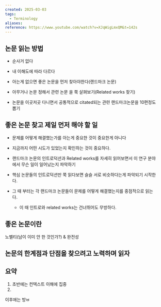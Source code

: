 ```yaml
---
created: 2025-03-03
tags:
  - Terminology
aliases: 
reference: https://www.youtube.com/watch?v=XJqWigLmxQM&t=142s
---
```

## 논문 읽는 방법
- 순사거 없다
- 내 이해도에 따라 다르다
- 아는게 없으면 좋은 논문을 먼저 찾아야한다(랜드마크 논문)

- 아무거나 논문 정해서 관련 논문 을 쭉 살펴보기(Related works 찾기)
- 논문을 이곳저곳 다니면서 공통적으로 citated되는 관련 랜드마크논문을 10편정도 뽑기

## 좋은 논문 찾고 제일 먼저 해야 할 일
- 문제를 어떻게 해결했는가를 아는게 중요한 것이 중요한게 아니다
- 지금까지 어떤 시도가 있었는지 확인하는 것이 중요하다.
- 랜드마크 논문의 인트로덕션과 Related works를 자세히 읽어보면서 이 연구 분야에서 무슨 일이 일어났는지 파악하기

- 핵심 논문들의 인트로덕션만 쭉 읽다보면 슬슬 서로 비슷하다는게 파악되기 시작한다.
- 그 때 부터는 각 랜드마크 논문들이 문제를 어떻게 해결했는지를 중점적으로 읽는다.
	- 이 때 인트로와 related works는 건너뛰어도 무방하다.

## 좋은 논문이란 
노벨티(남이 이미 안 한 것인가?) & 완전성

## 논문의 한계점과 단점을 찾으려고 노력하며 읽자

## 요약
1. 초반에는 컨텍스트 이해에 집중
2. 
이후에는 방ㅂ